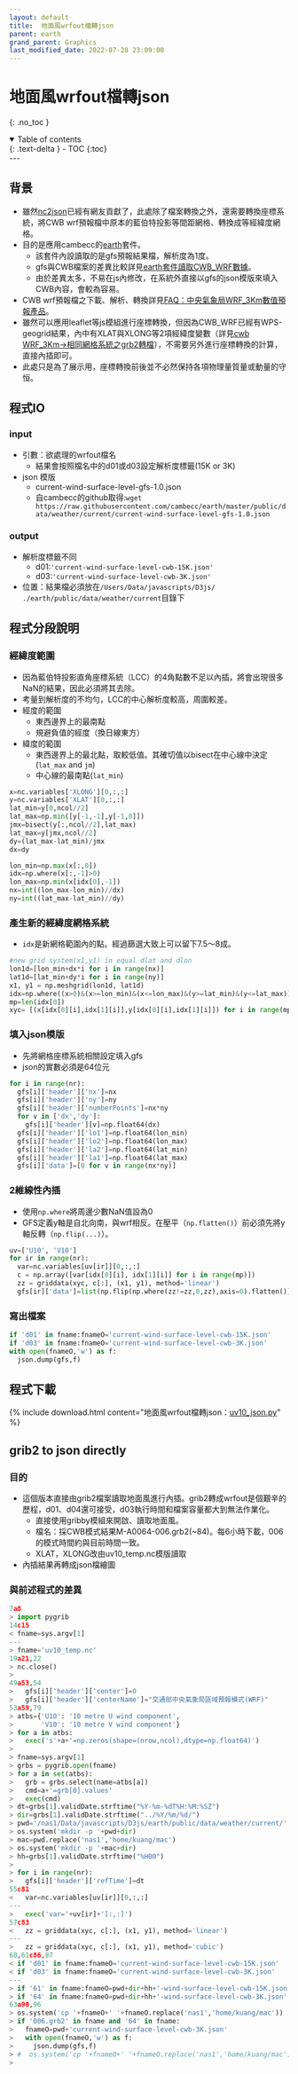 ```yaml
---
layout: default
title:  地面風wrfout檔轉json
parent: earth
grand_parent: Graphics
last_modified_date: 2022-07-28 23:09:00
---
```


# 地面風wrfout檔轉json
{: .no_toc }

<details open markdown="block">
  <summary>
    Table of contents
  </summary>
  {: .text-delta }
- TOC
{:toc}
</details>
---

## 背景
- 雖然[nc2json][nc2json]已經有網友貢獻了，此處除了檔案轉換之外，還需要轉換座標系統，將CWB wrf預報檔中原本的藍伯特投影等間距網格、轉換成等經緯度網格。
- 目的是應用cambecc的[earth][ens]套件。
  - 該套件內設讀取的是gfs預報結果檔，解析度為1度。
  - gfs與CWB檔案的差異比較詳見[earth套件讀取CWB_WRF數據][diff_tab]。
  - 由於差異太多，不易在js內修改，在系統外直接以gfs的json模版來填入CWB內容，會較為容易。
- CWB wrf預報檔之下載、解析、轉換詳見[FAQ：中央氣象局WRF_3Km數值預報產品][wrf_3km]。
- 雖然可以應用leaflet等js模組進行座標轉換，但因為CWB_WRF已經有WPS-geogrid結果，內中有XLAT與XLONG等2項經緯度變數（詳見[cwb WRF_3Km->相同網格系統之grb2轉檔][fil_grb_nc]），不需要另外進行座標轉換的計算，直接內插即可。
- 此處只是為了展示用，座標轉換前後並不必然保持各項物理量質量或動量的守恒。

## 程式IO
### input
- 引數：欲處理的wrfout檔名
  - 結果會按照檔名中的d01或d03設定解析度標籤(15K or 3K)
- json 模版
  - current-wind-surface-level-gfs-1.0.json
  - 自cambecc的github取得:`wget https://raw.githubusercontent.com/cambecc/earth/master/public/data/weather/current/current-wind-surface-level-gfs-1.0.json`

### output
- 解析度標籤不同
  - d01:`'current-wind-surface-level-cwb-15K.json'`
  - d03:`'current-wind-surface-level-cwb-3K.json'`
- 位置：結果檔必須放在`/Users/Data/javascripts/D3js/` `./earth/public/data/weather/current`目錄下

## 程式分段說明
### 經緯度範圍
- 因為藍伯特投影直角座標系統（LCC）的4角點數不足以內插，將會出現很多NaN的結果，因此必須將其去除。
- 考量到解析度的不均勻，LCC的中心解析度較高，周圍較差。
- 經度的範圍
  - 東西邊界上的最南點
  - 規避負值的經度（換日線東方）
- 緯度的範圍
  - 東西邊界上的最北點，取較低值。其確切值以bisect在中心線中決定(`lat_max` and `jm`)
  - 中心線的最南點(`lat_min`)

```python
x=nc.variables['XLONG'][0,:,:]
y=nc.variables['XLAT'][0,:,:]
lat_min=y[0,ncol//2]
lat_max=np.min([y[-1,-1],y[-1,0]])
jmx=bisect(y[:,ncol//2],lat_max)
lat_max=y[jmx,ncol//2]
dy=(lat_max-lat_min)/jmx
dx=dy

lon_min=np.max(x[:,0])
idx=np.where(x[:,-1]>0)
lon_max=np.min(x[idx[0],-1])
nx=int((lon_max-lon_min)//dx)
ny=int((lat_max-lat_min)//dy)
```

### 產生新的經緯度網格系統
- `idx`是新網格範圍內的點。經過篩選大致上可以留下7.5～8成。

```python
#new grid system(x1,y1) in equal dlat and dlon
lon1d=[lon_min+dx*i for i in range(nx)]
lat1d=[lat_min+dy*i for i in range(ny)]
x1, y1 = np.meshgrid(lon1d, lat1d)
idx=np.where((x>0)&(x>=lon_min)&(x<=lon_max)&(y>=lat_min)&(y<=lat_max))
mp=len(idx[0])
xyc= [(x[idx[0][i],idx[1][i]],y[idx[0][i],idx[1][i]]) for i in range(mp)]
```

### 填入json模版
- 先將網格座標系統相關設定填入gfs
- json的實數必須是64位元

```python
for i in range(nr):
  gfs[i]['header']['nx']=nx
  gfs[i]['header']['ny']=ny
  gfs[i]['header']['numberPoints']=nx*ny
  for v in ['dx','dy']:
    gfs[i]['header'][v]=np.float64(dx)
  gfs[i]['header']['lo1']=np.float64(lon_min)
  gfs[i]['header']['lo2']=np.float64(lon_max)
  gfs[i]['header']['la2']=np.float64(lat_min)
  gfs[i]['header']['la1']=np.float64(lat_max)
  gfs[i]['data']=[0 for v in range(nx*ny)]
```

### 2維線性內插
- 使用`np.where`將周邊少數NaN值設為0
- GFS定義y軸是自北向南，與wrf相反。在壓平（`np.flatten()`）前必須先將y軸反轉（`np.flip(...)`）。

```python
uv=['U10', 'V10']
for ir in range(nr):
  var=nc.variables[uv[ir]][0,:,:]
  c = np.array([var[idx[0][i], idx[1][i]] for i in range(mp)])
  zz = griddata(xyc, c[:], (x1, y1), method='linear')
  gfs[ir]['data']=list(np.flip(np.where(zz!=zz,0,zz),axis=0).flatten())
```

### 寫出檔案

```python
if 'd01' in fname:fnameO='current-wind-surface-level-cwb-15K.json'
if 'd03' in fname:fnameO='current-wind-surface-level-cwb-3K.json'
with open(fnameO,'w') as f:
  json.dump(gfs,f)
```

## 程式下載

{% include download.html content="地面風wrfout檔轉json：[uv10_json.py](https://github.com/sinotec2/Focus-on-Air-Quality/blob/main/wind_models/cwbWRF_3Km/uv10_json.py)" %}

## grib2 to json directly
### 目的
- 這個版本直接由grib2檔案讀取地面風進行內插。grib2轉成wrfout是個艱辛的歷程，d01、d04還可接受，d03執行時間和檔案容量都大到無法作業化。  
  - 直接使用gribby模組來開啟、讀取地面風。
  - 檔名：採CWB模式結果M-A0064-006.grb2(~84)。每6小時下載，006的模式時間約與目前時間一致。
  - XLAT，XLONG改由uv10_temp.nc模版讀取
- 內插結果再轉成json檔繪圖

### 與前述程式的差異

```python
7a8
> import pygrib
14c15
< fname=sys.argv[1]
---
> fname='uv10_temp.nc'
19a21,22
> nc.close()
>
49a53,54
>   gfs[i]['header']['center']=0
>   gfs[i]['header']['centerName']="交通部中央氣象局區域預報模式(WRF)"
53a59,79
> atbs={'U10': '10 metre U wind component',
>       'V10': '10 metre V wind component'}
> for a in atbs:
>   exec('s'+a+'=np.zeros(shape=(nrow,ncol),dtype=np.float64)')
>
> fname=sys.argv[1]
> grbs = pygrib.open(fname)
> for a in set(atbs):
>   grb = grbs.select(name=atbs[a])
>   cmd=a+'=grb[0].values'
>   exec(cmd)
> dt=grbs[1].validDate.strftime("%Y-%m-%dT%H:%M:%SZ")
> dir=grbs[1].validDate.strftime("../%Y/%m/%d/")
> pwd='/nas1/Data/javascripts/D3js/earth/public/data/weather/current/'
> os.system('mkdir -p '+pwd+dir)
> mac=pwd.replace('nas1','home/kuang/mac')
> os.system('mkdir -p '+mac+dir)
> hh=grbs[1].validDate.strftime("%H00")
>
> for i in range(nr):
>   gfs[i]['header']['refTime']=dt
55c81
<   var=nc.variables[uv[ir]][0,:,:]
---
>   exec('var='+uv[ir]+'[:,:]')
57c83
<   zz = griddata(xyc, c[:], (x1, y1), method='linear')
---
>   zz = griddata(xyc, c[:], (x1, y1), method='cubic')
60,61c86,87
< if 'd01' in fname:fnameO='current-wind-surface-level-cwb-15K.json'
< if 'd03' in fname:fnameO='current-wind-surface-level-cwb-3K.json'
---
> if '61' in fname:fnameO=pwd+dir+hh+'-wind-surface-level-cwb-15K.json'
> if '64' in fname:fnameO=pwd+dir+hh+'-wind-surface-level-cwb-3K.json'
63a90,96
> os.system('cp '+fnameO+' '+fnameO.replace('nas1','home/kuang/mac'))
> if '006.grb2' in fname and '64' in fname:
>   fnameO=pwd+'current-wind-surface-level-cwb-3K.json'
>   with open(fnameO,'w') as f:
>     json.dump(gfs,f)
> #  os.system('cp '+fnameO+' '+fnameO.replace('nas1','home/kuang/mac'))
>
```



[nc2json]: <https://github.com/pwcazenave/netcdf2json/blob/master/netcdf2json.py> "pwcazenave(2017), Convert netCDF output to JSON for use in earth, netcdf2json"
[diff_tab]: <https://sinotec2.github.io/FAQ/2022/07/26/CWBwrf_3Km2NWC.html> "earth套件讀取CWB_WRF數據-> diff of first paramter in gfs and cwbwrf_15Km files"
[ens]: <https://earth.nullschool.net/> "earth, a visualization of global weather conditions, forecast by supercomputers, updated every three hours"
[wrf_3km]: <https://sinotec2.github.io/Focus-on-Air-Quality/wind_models/cwbWRF_3Km/> "中央氣象局WRF_3Km數值預報產品"
[fil_grb_nc]: <https://sinotec2.github.io/Focus-on-Air-Quality/wind_models/cwbWRF_3Km/4.fil_grb_nc/> "cwb WRF_3Km->相同網格系統之grb2轉檔"
